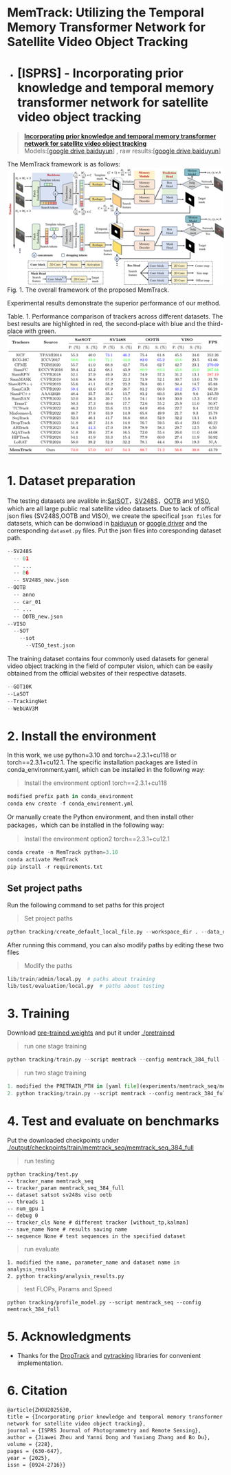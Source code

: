 # MemTrack: Utilizing the Temporal Memory Transformer Network for Satellite Video Object Tracking
* # [ISPRS] - Incorporating prior knowledge and temporal memory transformer network for satellite video object tracking
> [**Incorporating prior knowledge and temporal memory transformer network for satellite video object tracking**](https://www.sciencedirect.com/science/article/pii/S0924271625003028)<br>
Models:[[google drive](https://drive.google.com/file/d/1GiadyYZxFZOO-nzqpiNemrz6rUrJH6kB/view?usp=sharing),[baiduyun](https://pan.baidu.com/s/1Qjw4NFHkmPyl12eSncij6g?pwd=ckky)] , raw results:[[google drive](https://drive.google.com/drive/folders/1pAvzBrjJLt8A4ujOW9VwxKhE6DAbQbG6?usp=sharing),[baiduyun](https://pan.baidu.com/s/1wG9kpv0w69YKXTYHAqPFPA?pwd=tive)] <br>

The MemTrack framework is as follows:
![image](framework.jpg)
Fig. 1. The overall framework of the proposed MemTrack.  <br>

Experimental results demonstrate the superior performance of our method. <br>

Table. 1. Performance comparison of trackers across different datasets. The best results are highlighted in red, the second-place with blue and the third-place with green.
![image](table_result.png)

# 1. Dataset preparation
The testing datasets are avalible in:[SatSOT](http://www.csu.cas.cn/gb/kybm/sjlyzx/gcxx_sjj/sjj_wxxl/202106/t20210607_6080256.html)，[SV248S](https://github.com/xdai-dlgvv/SV248S)，[OOTB](https://github.com/YZCU/OOTB) and [VISO](https://github.com/QingyongHu/VISO), which are all large public real satellite video datasets. Due to lack of offical json files (SV248S,OOTB and VISO), we create the specifical `json files` for datasets, which can be donwload in [baiduyun](https://pan.baidu.com/s/163glyhr5LYR8HC62Ueiy8Q?pwd=jn7c) or [google driver](https://drive.google.com/file/d/1T5T77KByGbBTX06uN4_KP4WoZLdDkRxA/view?usp=sharing) and the corresponding `dataset.py` files. Put the json files into coresponding dataset path.
```python 
--SV248S
  -- 01
  -- ...
  -- 06
  -- SV248S_new.json
--OOTB
  -- anno
  -- car_01
  -- ...
  -- OOTB_new.json
--VISO
  --SOT
    --sot
      --VISO_test.json
```

The training dataset contains four commonly used datasets for general video object tracking in the field of computer vision, which can be easily obtained from the official websites of their respective datasets.
```python 
--GOT10K
--LaSOT
--TrackingNet
--WebUAV3M
```

# 2. Install the environment
In this work, we use python=3.10 and torch==2.3.1+cu118 or torch==2.3.1+cu12.1. The specific installation packages are listed in conda_environment.yaml, which can be installed in the following way:
> Install the environment option1 torch==2.3.1+cu118
```python 
modified prefix path in conda_environment
conda env create -f conda_environment.yml
```
Or manually create the Python environment, and then install other packages，which can be installed in the following way:
> Install the environment option2 torch==2.3.1+cu12.1
```python 
conda create -n MemTrack python=3.10
conda activate MemTrack
pip install -r requirements.txt
```
## Set project paths
Run the following command to set paths for this project
> Set project paths
```python 
python tracking/create_default_local_file.py --workspace_dir . --data_dir ./data --save_dir ./output
```
After running this command, you can also modify paths by editing these two files
> Modify the paths
```python 
lib/train/admin/local.py  # paths about training
lib/test/evaluation/local.py  # paths about testing
```

# 3. Training
Download [pre-trained weights](https://drive.google.com/file/d/1l0YSK0QLPGVIGiNXwlaWp5uhIkJawJqh/view) and put it under [./pretrained](pretrained) <br>

> run one stage training
```python 
python tracking/train.py --script memtrack --config memtrack_384_full --save_dir ./output --mode multiple --nproc_per_node 4 --use_wandb 1
```

> run two stage training
```python 
1. modified the PRETRAIN_PTH in [yaml file](experiments/memtrack_seq/memtrack_seq_384_full.yaml)
2. python tracking/train.py --script memtrack --config memtrack_384_full --save_dir ./output --mode multiple --nproc_per_node 4 --use_wandb 1
```

# 4. Test and evaluate on benchmarks
Put the downloaded checkpoints under [./output/checkpoints/train/memtrack_seq/memtrack_seq_384_full](/output/checkpoints/train/memtrack_seq/memtrack_seq_384_full)

> run testing
```
python tracking/test.py 
-- tracker_name memtrack_seq  
-- tracker_param memtrack_seq_384_full 
-- dataset satsot sv248s viso ootb 
-- threads 1
-- num_gpu 1
-- debug 0
-- tracker_cls None # different tracker [without_tp,kalman]
-- save_name None # results saving name
-- sequence None # test sequences in the specified dataset
```

> run evaluate
```
1. modified the name, parameter_name and dataset name in analysis_results
2. python tracking/analysis_results.py
```

> test FLOPs, Params and Speed
```
python tracking/profile_model.py --script memtrack_seq --config memtrack_384_full
```

# 5. Acknowledgments
- Thanks for the [DropTrack](https://github.com/jimmy-dq/DropTrack) and [pytracking](https://github.com/visionml/pytracking) libraries for convenient implementation.

# 6. Citation
```
@article{ZHOU2025630,
title = {Incorporating prior knowledge and temporal memory transformer network for satellite video object tracking},
journal = {ISPRS Journal of Photogrammetry and Remote Sensing},
author = {Jiawei Zhou and Yanni Dong and Yuxiang Zhang and Bo Du},
volume = {228},
pages = {630-647},
year = {2025},
issn = {0924-2716}}
```